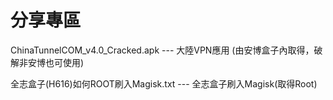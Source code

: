 # 分享專區
ChinaTunnelCOM_v4.0_Cracked.apk --- 大陸VPN應用 (由安博盒子內取得，破解非安博也可使用)

全志盒子(H616)如何ROOT刷入Magisk.txt --- 全志盒子刷入Magisk(取得Root)
